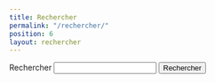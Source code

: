 ```yaml
---
title: Rechercher
permalink: "/rechercher/"
position: 6
layout: rechercher
---
```


<form action="/rechercher" method="get">
  <label for="search-box">Rechercher</label>
  <input type="text" id="search-box" name="query">
  <input type="submit" value="Rechercher">
</form>

<ul id="search-results"></ul>
